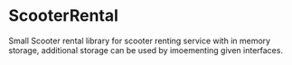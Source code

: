 # ScooterRental
Small Scooter rental library for scooter renting service with in memory storage, additional storage can be used by imoementing given interfaces.
